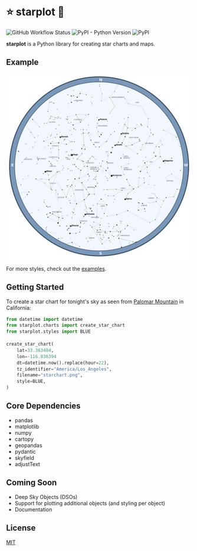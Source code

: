 # ⭐ starplot 💫
![GitHub Workflow Status](https://img.shields.io/github/actions/workflow/status/steveberardi/starplot/test.yml?style=for-the-badge)
![PyPI - Python Version](https://img.shields.io/pypi/pyversions/starplot?style=for-the-badge)
![PyPI](https://img.shields.io/pypi/v/starplot?style=for-the-badge)

**starplot** is a Python library for creating star charts and maps.

## Example
![Example](examples/starchart-blue.png)

For more styles, check out the [examples](examples/).

## Getting Started

To create a star chart for tonight's sky as seen from [Palomar Mountain](https://en.wikipedia.org/wiki/Palomar_Mountain) in California:

```python
from datetime import datetime
from starplot.charts import create_star_chart
from starplot.styles import BLUE

create_star_chart(
    lat=33.363484, 
    lon=-116.836394
    dt=datetime.now().replace(hour=22),
    tz_identifier="America/Los_Angeles", 
    filename="starchart.png",
    style=BLUE,
)
```

## Core Dependencies

- pandas
- matplotlib
- numpy
- cartopy
- geopandas
- pydantic
- skyfield
- adjustText

## Coming Soon

- Deep Sky Objects (DSOs)
- Support for plotting additional objects (and styling per object)
- Documentation

## License
[MIT](LICENSE)

